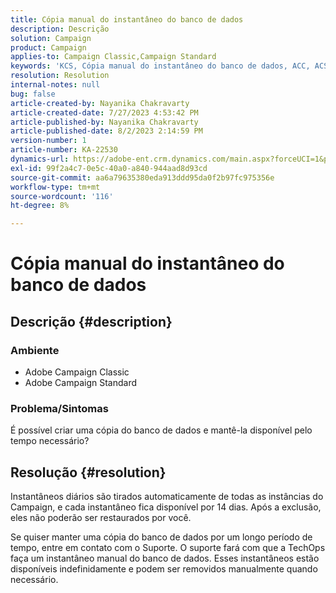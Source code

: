 ```yaml
---
title: Cópia manual do instantâneo do banco de dados
description: Descrição
solution: Campaign
product: Campaign
applies-to: Campaign Classic,Campaign Standard
keywords: 'KCS, Cópia manual do instantâneo do banco de dados, ACC, ACS, '
resolution: Resolution
internal-notes: null
bug: false
article-created-by: Nayanika Chakravarty
article-created-date: 7/27/2023 4:53:42 PM
article-published-by: Nayanika Chakravarty
article-published-date: 8/2/2023 2:14:59 PM
version-number: 1
article-number: KA-22530
dynamics-url: https://adobe-ent.crm.dynamics.com/main.aspx?forceUCI=1&pagetype=entityrecord&etn=knowledgearticle&id=d7f6e322-9e2c-ee11-bdf4-6045bd006149
exl-id: 99f2a4c7-0e5c-40a0-a840-944aad8d93cd
source-git-commit: aa6a79635380eda913ddd95da0f2b97fc975356e
workflow-type: tm+mt
source-wordcount: '116'
ht-degree: 8%

---
```


# Cópia manual do instantâneo do banco de dados

## Descrição {#description}


### Ambiente

- Adobe Campaign Classic
- Adobe Campaign Standard


### Problema/Sintomas

É possível criar uma cópia do banco de dados e mantê-la disponível pelo tempo necessário?


## Resolução {#resolution}


Instantâneos diários são tirados automaticamente de todas as instâncias do Campaign, e cada instantâneo fica disponível por 14 dias. Após a exclusão, eles não poderão ser restaurados por você.

Se quiser manter uma cópia do banco de dados por um longo período de tempo, entre em contato com o Suporte. O suporte fará com que a TechOps faça um instantâneo manual do banco de dados. Esses instantâneos estão disponíveis indefinidamente e podem ser removidos manualmente quando necessário.
